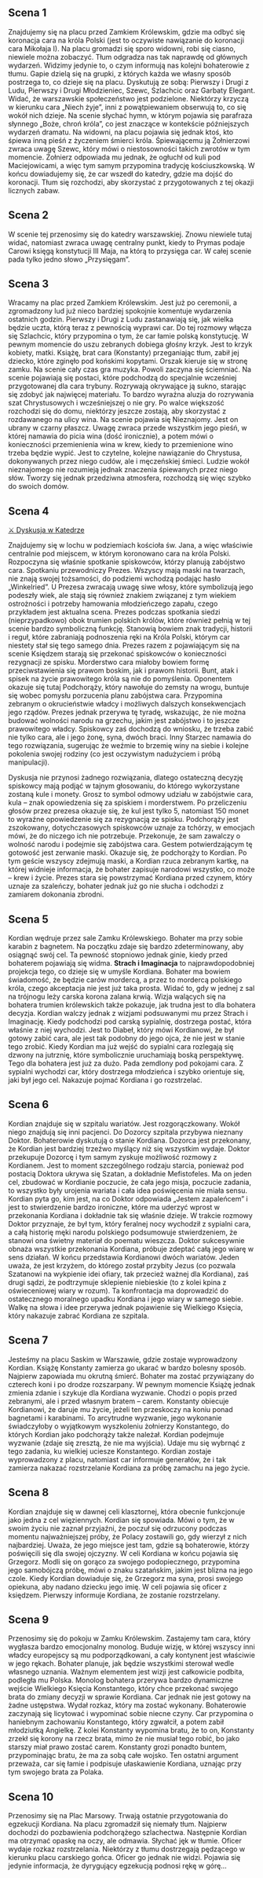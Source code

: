 ## Scena 1

Znajdujemy się na placu przed Zamkiem Królewskim, gdzie ma odbyć się koronacja cara na króla Polski (jest to oczywiste nawiązanie do koronacji cara Mikołaja I). Na placu gromadzi się sporo widowni, robi się ciasno, niewiele można zobaczyć. Tłum odgradza nas tak naprawdę od głównych wydarzeń. Widzimy jedynie to, o czym informują nas kolejni bohaterowie z tłumu. Gapie dzielą się na grupki, z których każda we własny sposób postrzega to, co dzieje się na placu. Dyskutują ze sobą: Pierwszy i Drugi z Ludu, Pierwszy i Drugi Młodzieniec, Szewc, Szlachcic oraz Garbaty Elegant. Widać, że warszawskie społeczeństwo jest podzielone. Niektórzy krzyczą w kierunku cara „Niech żyje”, inni z powątpiewaniem obserwują to, co się wokół nich dzieje. Na scenie słychać hymn, w którym pojawia się parafraza słynnego „Boże, chroń króla”, co jest znaczące w kontekście późniejszych wydarzeń dramatu. Na widowni, na placu pojawia się jednak ktoś, kto śpiewa inną pieśń z życzeniem śmierci króla. Śpiewającemu ją Żołnierzowi zwraca uwagę Szewc, który mówi o niestosowności takich zwrotów w tym momencie. Żołnierz odpowiada mu jednak, że ogłuchł od kuli pod Maciejowicami, a więc tym samym przypomina tradycję kościuszkowską. W końcu dowiadujemy się, że car wszedł do katedry, gdzie ma dojść do koronacji. Tłum się rozchodzi, aby skorzystać z przygotowanych z tej okazji licznych zabaw.

## Scena 2

W scenie tej przenosimy się do katedry warszawskiej. Znowu niewiele tutaj widać, natomiast zwraca uwagę centralny punkt, kiedy to Prymas podaje Carowi księgą konstytucji III Maja, na którą to przysięga car. W całej scenie pada tylko jedno słowo „Przysięgam”.

## Scena 3

Wracamy na plac przed Zamkiem Królewskim. Jest już po ceremonii, a zgromadzony lud już nieco bardziej spokojnie komentuje wydarzenia ostatnich godzin. Pierwszy i Drugi z Ludu zastanawiają się, jak wielka będzie uczta, którą teraz z pewnością wyprawi car. Do tej rozmowy włącza się Szlachcic, który przypomina o tym, że car łamie polską konstytucję. W pewnym momencie do uszu zebranych dobiega głośny krzyk. Jest to krzyk kobiety, matki. Książę, brat cara (Konstanty) przeganiając tłum, zabił jej dziecko, które zginęło pod końskimi kopytami. Orszak kieruje się w stronę zamku. Na scenie cały czas gra muzyka. Powoli zaczyna się ściemniać. Na scenie pojawiają się postaci, które podchodzą do specjalnie wcześniej przygotowanej dla cara trybuny. Rozrywają okrywające ją sukno, starając się zdobyć jak najwięcej materiału. To bardzo wyraźna aluzja do rozrywania szat Chrystusowych i wcześniejszej o nie gry. Po walce większość rozchodzi się do domu, niektórzy jeszcze zostają, aby skorzystać z rozdawanego na ulicy wina. Na scenie pojawia się Nieznajomy. Jest on ubrany w czarny płaszcz. Uwagę zwraca przede wszystkim jego pieśń, w której namawia do picia wina (dość ironicznie), a potem mówi o konieczności przemienienia wina w krew, kiedy to przemienione wino trzeba będzie wypić. Jest to czytelne, kolejne nawiązanie do Chrystusa, dokonywanych przez niego cudów, ale i męczeńskiej śmieci. Ludzie wokół nieznajomego nie rozumieją jednak znaczenia śpiewanych przez niego słów. Tworzy się jednak przedziwna atmosfera, rozchodzą się więc szybko do swoich domów.

## Scena 4


[⚔️ Dyskusja w Katedrze](⚔️%20Dyskusja%20w%20Katedrze.md)

Znajdujemy się w lochu w podziemiach kościoła św. Jana, a więc właściwie centralnie pod miejscem, w którym koronowano cara na króla Polski. Rozpoczyna się właśnie spotkanie spiskowców, którzy planują zabójstwo cara. Spotkaniu przewodniczy Prezes. Wszyscy mają maski na twarzach, nie znają swojej tożsamości, do podziemi wchodzą podając hasło „Winkelried”. U Prezesa zwracają uwagę siwe włosy, które symbolizują jego podeszły wiek, ale stają się również znakiem związanej z tym wiekiem ostrożności i potrzeby hamowania młodzieńczego zapału, czego przykładem jest aktualna scena. Prezes podczas spotkania siedzi (nieprzypadkowo) obok trumien polskich królów, które również pełnią w tej scenie bardzo symboliczną funkcję. Stanowią bowiem znak tradycji, historii i reguł, które zabraniają podnoszenia ręki na Króla Polski, którym car niestety stał się tego samego dnia. Prezes razem z pojawiającym się na scenie Księdzem starają się przekonać spiskowców o konieczności rezygnacji ze spisku. Morderstwo cara miałoby bowiem formę przeciwstawienia się prawom boskim, jak i prawom historii. Bunt, atak i spisek na życie prawowitego króla są nie do pomyślenia. Oponentem okazuje się tutaj Podchorąży, który nawołuje do zemsty na wrogu, buntuje się wobec pomysłu porzucenia planu zabójstwa cara. Przypomina zebranym o okrucieństwie władcy i możliwych dalszych konsekwencjach jego rządów. Prezes jednak przerywa tę tyradę, wskazując, że nie można budować wolności narodu na grzechu, jakim jest zabójstwo i to jeszcze prawowitego władcy. Spiskowcy zaś dochodzą do wniosku, że trzeba zabić nie tylko cara, ale i jego żonę, syna, dwóch braci. Inny Starzec namawia do tego rozwiązania, sugerując że weźmie to brzemię winy na siebie i kolejne pokolenia swojej rodziny (co jest oczywistym nadużyciem i próbą manipulacji).

Dyskusja nie przynosi żadnego rozwiązania, dlatego ostateczną decyzję spiskowcy mają podjąć w tajnym głosowaniu, do którego wykorzystane zostaną kule i monety. Grosz to symbol odmowy udziału w zabójstwie cara, kula – znak opowiedzenia się za spiskiem i morderstwem. Po przeliczeniu głosów przez prezesa okazuje się, że kul jest tylko 5, natomiast 150 monet to wyraźne opowiedzenie się za rezygnacją ze spisku. Podchorąży jest zszokowany, dotychczasowych spiskowców uznaje za tchórzy, w emocjach mówi, że do niczego ich nie potrzebuje. Przekonuje, że sam zawalczy o wolność narodu i podejmie się zabójstwa cara. Gestem potwierdzającym tę gotowość jest zerwanie maski. Okazuje się, że podchorąży to Kordian. Po tym geście wszyscy zdejmują maski, a Kordian rzuca zebranym kartkę, na której widnieje informacja, że bohater zapisuje narodowi wszystko, co może – krew i życie. Prezes stara się powstrzymać Kordiana przed czynem, który uznaje za szaleńczy, bohater jednak już go nie słucha i odchodzi z zamiarem dokonania zbrodni.

## Scena 5
Kordian wędruje przez sale Zamku Królewskiego. Bohater ma przy sobie karabin z bagnetem. Na początku zdaje się bardzo zdeterminowany, aby osiągnąć swój cel. Ta pewność stopniowo jednak ginie, kiedy przed bohaterem pojawiają się widma. **Strach i Imaginacja** to najprawdopodobniej projekcja tego, co dzieje się w umyśle Kordiana. Bohater ma bowiem świadomość, że będzie carów mordercą, a przez to mordercą polskiego króla, czego akceptacja nie jest już taka prosta. Widać to, gdy w jednej z sal na trójnogu leży carska korona zalana krwią. Wizja walących się na bohatera trumien królewskich także pokazuje, jak trudna jest to dla bohatera decyzja. Kordian walczy jednak z wizjami podsuwanymi mu przez Strach i Imaginację. Kiedy podchodzi pod carską sypialnię, dostrzega postać, która właśnie z niej wychodzi. Jest to Diabeł, który mówi Kordianowi, że był gotowy zabić cara, ale jest tak podobny do jego ojca, że nie jest w stanie tego zrobić. Kiedy Kordian ma już wejść do sypialni cara rozlegają się dzwony na jutrznię, które symbolicznie uruchamiają boską perspektywę. Tego dla bohatera jest już za dużo. Pada zemdlony pod pokojami cara. Z sypialni wychodzi car, który dostrzega młodzieńca i szybko orientuje się, jaki był jego cel. Nakazuje pojmać Kordiana i go rozstrzelać.

## Scena 6

Kordian znajduje się w szpitalu wariatów. Jest rozgorączkowany. Wokół niego znajdują się inni pacjenci. Do Dozorcy szpitala przybywa nieznany Doktor. Bohaterowie dyskutują o stanie Kordiana. Dozorca jest przekonany, że Kordian jest bardziej trzeźwo myślący niż się wszystkim wydaje. Doktor przekupuje Dozorcę i tym samym zyskuje możliwość rozmowy z Kordianem. Jest to moment szczególnego rodzaju starcia, ponieważ pod postacią Doktora ukrywa się Szatan, a dokładnie Mefistofeles. Ma on jeden cel, zbudować w Kordianie poczucie, że cała jego misja, poczucie zadania, to wszystko były urojenia wariata i cała idea poświęcenia nie miała sensu. Kordian pyta go, kim jest, na co Doktor odpowiada „Jestem zapaleńcem” i jest to stwierdzenie bardzo ironiczne, które ma uderzyć wprost w przekonania Kordiana i dokładnie tak się właśnie dzieje. W trakcie rozmowy Doktor przyznaje, że był tym, który feralnej nocy wychodził z sypialni cara, a całą historię męki narodu polskiego podsumowuje stwierdzeniem, że stanowi ona świetny materiał do poematu wieszcza. Doktor sukcesywnie obnaża wszystkie przekonania Kordiana, próbuje zdeptać całą jego wiarę w sens działań. W końcu przedstawia Kordianowi dwóch wariatów. Jeden uważa, że jest krzyżem, do którego został przybity Jezus (co pozwala Szatanowi na wykpienie idei ofiary, tak przecież ważnej dla Kordiana), zaś drugi sądzi, że podtrzymuje sklepienie niebieskie (to z kolei kpina z oświeceniowej wiary w rozum). Ta konfrontacja ma doprowadzić do ostatecznego moralnego upadku Kordiana i jego wiary w samego siebie. Walkę na słowa i idee przerywa jednak pojawienie się Wielkiego Księcia, który nakazuje zabrać Kordiana ze szpitala.

## Scena 7
Jesteśmy na placu Saskim w Warszawie, gdzie zostaje wyprowadzony Kordian. Książę Konstanty zamierza go ukarać w bardzo bolesny sposób. Najpierw zapowiada mu okrutną śmierć. Bohater ma zostać przywiązany do czterech koni i po drodze rozszarpany. W pewnym momencie Książę jednak zmienia zdanie i szykuje dla Kordiana wyzwanie. Chodzi o popis przed zebranymi, ale i przed własnym bratem – carem. Konstanty obiecuje Kordianowi, że daruje mu życie, jeżeli ten przeskoczy na koniu ponad bagnetami i karabinami. To arcytrudne wyzwanie, jego wykonanie świadczyłoby o wyjątkowym wyszkoleniu żołnierzy Konstantego, do których Kordian jako podchorąży także należał. Kordian podejmuje wyzwanie (zdaje się zresztą, że nie ma wyjścia). Udaje mu się wybrnąć z tego zadania, ku wielkiej uciesze Konstantego. Kordian zostaje wyprowadzony z placu, natomiast car informuje generałów, że i tak zamierza nakazać rozstrzelanie Kordiana za próbę zamachu na jego życie.

## Scena 8
Kordian znajduje się w dawnej celi klasztornej, która obecnie funkcjonuje jako jedna z cel więziennych. Kordian się spowiada. Mówi o tym, że w swoim życiu nie zaznał przyjaźni, że poczuł się odrzucony podczas momentu najważniejszej próby, że Polacy zostawili go, gdy wierzył z nich najbardziej. Uważa, że jego miejsce jest tam, gdzie są bohaterowie, którzy poświęcili się dla swojej ojczyzny. W celi Kordiana w końcu pojawia się Grzegorz. Modli się on gorąco za swojego podopiecznego, przypomina jego samobójczą próbę, mówi o znaku szatańskim, jakim jest blizna na jego czole. Kiedy Kordian dowiaduje się, że Grzegorz ma syna, prosi swojego opiekuna, aby nadano dziecku jego imię. W celi pojawia się oficer z księdzem. Pierwszy informuje Kordiana, że zostanie rozstrzelany.

## Scena 9
Przenosimy się do pokoju w Zamku Królewskim. Zastajemy tam cara, który wygłasza bardzo emocjonalny monolog. Buduje wizję, w której wszyscy inni władcy europejscy są mu podporządkowani, a cały kontynent jest właściwie w jego rękach. Bohater planuje, jak będzie wszystkimi sterował wedle własnego uznania. Ważnym elementem jest wizji jest całkowicie podbita, podległa mu Polska. Monolog bohatera przerywa bardzo dynamiczne wejście Wielkiego Księcia Konstantego, który chce przekonać swojego brata do zmiany decyzji w sprawie Kordiana. Car jednak nie jest gotowy na żadne ustępstwa. Wydał rozkaz, który ma zostać wykonany. Bohaterowie zaczynają się licytować i wypominać sobie niecne czyny. Car przypomina o haniebnym zachowaniu Konstantego, który zgwałcił, a potem zabił młodziutką Angielkę. Z kolei Konstanty wypomina bratu, że to on, Konstanty zrzekł się korony na rzecz brata, mimo że nie musiał tego robić, bo jako starszy miał prawo zostać carem. Konstanty grozi ponadto buntem, przypominając bratu, że ma za sobą całe wojsko. Ten ostatni argument przeważa, car się łamie i podpisuje ułaskawienie Kordiana, uznając przy tym swojego brata za Polaka.

## Scena 10
Przenosimy się na Plac Marsowy. Trwają ostatnie przygotowania do egzekucji Kordiana. Na placu zgromadził się niemały tłum. Najpierw dochodzi do pozbawienia podchorążego szlachectwa. Następnie Kordian ma otrzymać opaskę na oczy, ale odmawia. Słychać jęk w tłumie. Oficer wydaje rozkaz rozstrzelania. Niektórzy z tłumu dostrzegają pędzącego w kierunku placu carskiego gońca. Oficer go jednak nie widzi. Pojawia się jedynie informacja, że dyrygujący egzekucją podnosi rękę w górę…